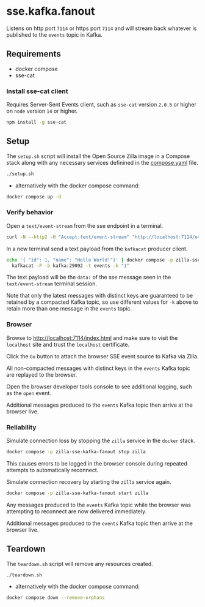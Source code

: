 # sse.kafka.fanout

Listens on http port `7114` or https port `7114` and will stream back whatever is published to the `events` topic in Kafka.

## Requirements

- docker compose
- sse-cat

### Install sse-cat client

Requires Server-Sent Events client, such as `sse-cat` version `2.0.5` or higher on `node` version `14` or higher.

```bash
npm install -g sse-cat
```

## Setup

The `setup.sh` script will install the Open Source Zilla image in a Compose stack along with any necessary services definined in the [compose.yaml](compose.yaml) file.

```bash
./setup.sh
```

- alternatively with the docker compose command:

```bash
docker compose up -d
```

### Verify behavior

Open a `text/event-stream` from the sse endpoint in a terminal.

```bash
curl -N --http2 -H "Accept:text/event-stream" "http://localhost:7114/events"
```

In a new terminal send a text payload from the `kafkacat` producer client.

```bash
echo '{ "id": 1, "name": "Hello World!"}' | docker compose -p zilla-sse-kafka-fanout exec -T kafkacat \
  kafkacat -P -b kafka:29092 -t events -k "1"
```

The text payload will be the `data:` of the sse message seen in the `text/event-stream` terminal session.

Note that only the latest messages with distinct keys are guaranteed to be retained by a compacted Kafka topic, so use different values for `-k` above to retain more than one message in the `events` topic.

### Browser

Browse to [http://localhost:7114/index.html]() and make sure to visit the `localhost` site and trust the `localhost` certificate.

Click the `Go` button to attach the browser SSE event source to Kafka via Zilla.

All non-compacted messages with distinct keys in the `events` Kafka topic are replayed to the browser.

Open the browser developer tools console to see additional logging, such as the `open` event.

Additional messages produced to the `events` Kafka topic then arrive at the browser live.

### Reliability

Simulate connection loss by stopping the `zilla` service in the `docker` stack.

```bash
docker compose -p zilla-sse-kafka-fanout stop zilla
```

This causes errors to be logged in the browser console during repeated attempts to automatically reconnect.

Simulate connection recovery by starting the `zilla` service again.

```bash
docker compose -p zilla-sse-kafka-fanout start zilla
```

Any messages produced to the `events` Kafka topic while the browser was attempting to reconnect are now delivered immediately.

Additional messages produced to the `events` Kafka topic then arrive at the browser live.

## Teardown

The `teardown.sh` script will remove any resources created.

```bash
./teardown.sh
```

- alternatively with the docker compose command:

```bash
docker compose down --remove-orphans
```
